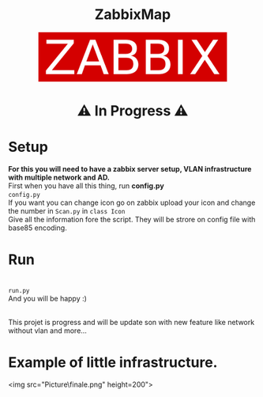 <h1 align="center"> ZabbixMap </h1>
<p align="center">
  <img src="Picture\zabbix.png" height="100">
</p>

<h1 align="center"> ⚠️ In Progress ⚠️ </h1>

# Setup

**For this you will need to have a zabbix server setup, VLAN infrastructure with multiple network and AD.**
 <br />First when you have all this thing, run **config.py**
 <br />```config.py```
 <br />If you want you can change icon go on zabbix upload your icon and change the number in ``Scan.py`` in ``class Icon``
 <br />Give all the information fore the script. They will be strore on config file with base85 encoding.

# Run
 <br />```run.py```
 <br />And you will be happy :)

 <br />This projet is progress and will be update son with new feature like network without vlan and more...

# Example of little infrastructure.
  <img src="Picture\finale.png" height=200">
